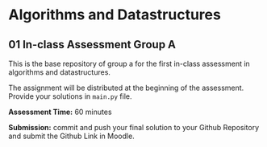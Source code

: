 # Algorithms and Datastructures
## 01 In-class Assessment Group A
This is the base repository of group a for the first in-class assessment in algorithms and datastructures.


The assignment will be distributed at the beginning of the assessment. Provide your solutions in ``main.py`` file. 

**Assessment Time:** 60 minutes

**Submission:** commit and push your final solution to your Github Repository and submit the Github Link in Moodle.

